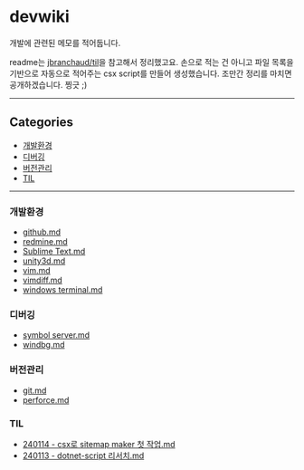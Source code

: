 # devwiki

개발에 관련된 메모를 적어둡니다.

readme는 [jbranchaud/til](https://github.com/jbranchaud/til/blob/master/README.md)을 참고해서 정리했고요. 손으로 적는 건 아니고 파일 목록을 기반으로 자동으로 적어주는 csx script를 만들어 생성했습니다.
조만간 정리를 마치면 공개하겠습니다. 찡긋 ;)

---

<!-- sitemap start -->

## Categories

* [개발환경](#개발환경)
* [디버깅](#디버깅)
* [버전관리](#버전관리)
* [TIL](#til)

---

### 개발환경

- [github.md](개발환경/github.md)
- [redmine.md](개발환경/redmine.md)
- [Sublime Text.md](개발환경/Sublime%20Text.md)
- [unity3d.md](개발환경/unity3d.md)
- [vim.md](개발환경/vim.md)
- [vimdiff.md](개발환경/vimdiff.md)
- [windows terminal.md](개발환경/windows%20terminal.md)

### 디버깅

- [symbol server.md](디버깅/symbol%20server.md)
- [windbg.md](디버깅/windbg.md)

### 버전관리

- [git.md](버전관리/git.md)
- [perforce.md](버전관리/perforce.md)

### TIL

- [240114 - csx로 sitemap maker 첫 작업.md](TIL/240114%20-%20csx로%20sitemap%20maker%20첫%20작업.md)
- [240113 - dotnet-script 리서치.md](TIL/240113%20-%20dotnet-script%20리서치.md)

<!-- sitemap end -->